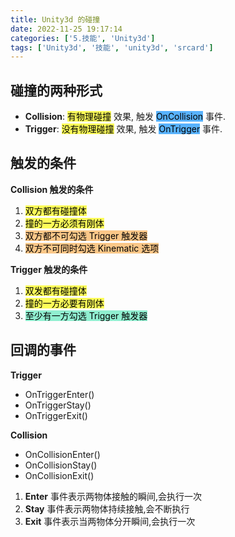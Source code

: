 ```yaml
---
title: Unity3d 的碰撞
date: 2022-11-25 19:17:14
categories: ['5.技能', 'Unity3d']
tags: ['Unity3d', '技能', 'unity3d', 'srcard']
---
```

  
  
## 碰撞的两种形式

- **Collision**: <mark style="background: #fefe00A6;">有物理碰撞</mark> 效果, 触发 <mark style="background: #018bffA6;">OnCollision</mark> 事件.
- **Trigger**: <mark style="background: #fefe00A6;">没有物理碰撞</mark> 效果, 触发 <mark style="background: #018bffA6;">OnTrigger</mark> 事件.
  
  
## 触发的条件

  
**Collision 触发的条件**
1. <mark style="background: #fefe00A6;">双方都有碰撞体</mark>  
2. <mark style="background: #fefe00A6;">撞的一方必须有刚体</mark> 
3. <mark style="background: #fbab4bA6;">双方都不可勾选 Trigger 触发器</mark> 
4. <mark style="background: #fbab4bA6;">双方不可同时勾选 Kinematic 选项</mark> 
  
**Trigger 触发的条件**
1. <mark style="background: #fefe00A6;">双发都有碰撞体</mark> 
2. <mark style="background: #fefe00A6;">撞的一方必要有刚体</mark> 
3. <mark style="background: #57e8b8A6;">至少有一方勾选 Trigger 触发器</mark>
<!--SR:!2024-09-17,23,250-->

  
  
## 回调的事件

  
**Trigger**
- OnTriggerEnter() 
- OnTriggerStay() 
- OnTriggerExit()
  
**Collision**
- OnCollisionEnter() 
- OnCollisionStay() 
- OnCollisionExit()
  
1. **Enter** 事件表示两物体接触的瞬间,会执行一次
2. **Stay** 事件表示两物体持续接触,会不断执行
3. **Exit** 事件表示当两物体分开瞬间,会执行一次
<!--SR:!2024-09-08,18,250-->

